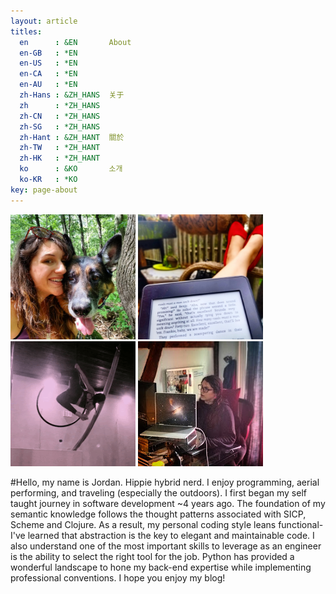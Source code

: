 ```yaml
---
layout: article
titles:
  en      : &EN       About
  en-GB   : *EN
  en-US   : *EN
  en-CA   : *EN
  en-AU   : *EN
  zh-Hans : &ZH_HANS  关于
  zh      : *ZH_HANS
  zh-CN   : *ZH_HANS
  zh-SG   : *ZH_HANS
  zh-Hant : &ZH_HANT  關於
  zh-TW   : *ZH_HANT
  zh-HK   : *ZH_HANT
  ko      : &KO       소개
  ko-KR   : *KO
key: page-about
---
```



<img src="/photos/71058255_10219958583940088_7748529758316527616_o.jpg" alt="Jordan wi Bully" width="200"/>
<img src="/photos/IMG_20190430_180221_473.jpg" alt="42 " width="200"/>
<IMG SRC="/photos/GIF-190926_144953.gif" alt="lyra gif" width="200"/>
<img src="/photos/IMG_20190926_153832_218.jpg" alt="Programming at computer" width="200"/>
<p align="left">
#Hello, my name is Jordan.
Hippie hybrid nerd. I enjoy programming, aerial performing, and traveling (especially the outdoors).
I first began my self taught journey in software development ~4 years ago.
The foundation of my semantic knowledge follows the thought patterns associated with SICP, Scheme and Clojure.
As a result, my personal coding style leans functional- I've learned that abstraction is the key to elegant and maintainable code.
I also understand one of the most important skills to leverage as an engineer is the ability to select the right tool for the job.
Python has provided a wonderful landscape to hone my back-end expertise while implementing professional conventions.
I hope you enjoy my blog!


   


